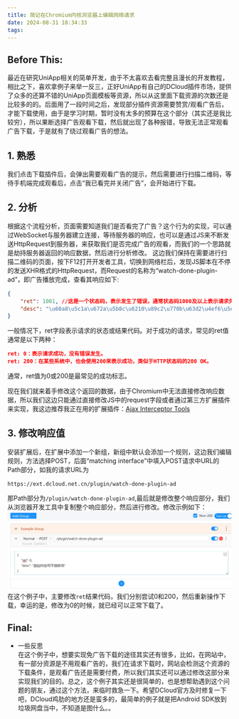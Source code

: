 ```yaml
---
title: 简记在Chromium内核浏览器上编辑网络请求
date: 2024-08-31 18:34:33
tags:
---
```

## Before This:  
最近在研究UniApp相关的简单开发，由于不太喜欢去看完整且漫长的开发教程，相比之下，喜欢拿例子来举一反三，正好UniApp有自己的DCloud插件市场，提供了众多的还算不错的UniApp页面模板等资源，所以从这里面下载资源的次数还是比较多的的。后面用了一段时间之后，发现部分插件资源需要赞赏/观看广告后，才能下载使用，由于是学习时期，暂时没有太多的预算在这个部分（其实还是我比较穷），所以果断选择广告观看下载，然后就出现了各种报错，导致无法正常观看广告下载，于是就有了绕过观看广告的想法。

## 1. 熟悉
我们点击下载插件后，会弹出需要观看广告的提示，然后需要进行扫描二维码，等待手机端完成观看后，点击“我已看完并关闭广告”，会开始进行下载。
## 2. 分析  
根据这个流程分析，页面需要知道我们是否看完了广告？这个行为的实现，可以通过WebSocket与服务器建立连接，等待服务器的响应，也可以是通过JS来不断发送HttpRequest到服务器，来获取我们是否完成广告的观看，而我们的一个思路就是劫持服务器返回的响应数据，然后进行分析修改。
这边我们保持在需要进行扫描二维码的页面，按下F12打开开发者工具，切换到网络栏后，发现JS脚本在不停的发送XHR格式的HttpRequest，而Request的名称为“watch-done-plugin-ad”，即广告播放完成，查看其响应如下:
```json
{
    "ret": 1001, //这是一个状态码，表示发生了错误，通常状态码1000及以上表示请求失败或有错误发生。
    "desc": "\u60a8\u5c1a\u672a\u5b8c\u6210\u89c2\u770b\u63d2\u4ef6\u5e7f\u544a\uff0c\u8bf7\u5148\u4f7f\u7528\u624b\u673a\u5fae\u4fe1\u626b\u7801\u6253\u5f00\u5fae\u4fe1\u5c0f\u7a0b\u5e8f\u5e76\u89c2\u770b\u5e7f\u544a" // 这个字段是返回的描述信息，使用了Unicode编码，解码后为：“您尚未完成观看插件广告，请先使用手机微信扫码打开微信小程序并观看广告”。
}
```
   
一般情况下，ret字段表示请求的状态或结果代码。对于成功的请求，常见的ret值通常是以下两种：
  
```json
ret: 0：表示请求成功，没有错误发生。
ret: 200：在某些系统中，也会使用200来表示成功，类似于HTTP状态码的200 OK。
```

通常，ret值为0或200是最常见的成功标志。

现在我们就来着手修改这个返回的数据，由于Chromium中无法直接修改响应数据，所以我们这边只能通过直接修改JS中的request字段或者通过第三方扩展插件来实现，我这边推荐我正在用的扩展插件：[Ajax Interceptor Tools](https://chromewebstore.google.com/detail/ajax-interceptor-tools/kphegobalneikdjnboeiheiklpbbhncm)

## 3. 修改响应值  
安装扩展后，在扩展中添加一个新组，新组中默认会添加一个规则，这边我们编辑规则，方法选择POST，后面“matching interface”中填入POST请求中URL的Path部分，如我的请求URL为
```
https://ext.dcloud.net.cn/plugin/watch-done-plugin-ad
```
那Path部分为`/plugin/watch-done-plugin-ad`,最后就是修改整个响应部分，我们从浏览器开发工具中复制整个响应部分，然后进行修改。修改示例如下：  
![Example](https://github.com/SaKongA/picx-images-hosting/raw/master/Ajax-Interceptor-Tool修改示例.5j45mi7gk6.webp)
在这个例子中，主要修改`ret`结果代码，我们分别尝试0和200，然后重新操作下载，幸运的是，修改为0的时候，就已经可以正常下载了。

## Final:  
- 一些反思  
在这个例子中，想要实现免广告下载的途径其实还有很多，比如，在网站中，有一部分资源是不用观看广告的，我们在请求下载时，网站会检测这个资源的下载条件，是观看广告还是需要付费，所以我们其实还可以通过修改这部分来实现我们的目的。总之，这个例子其实还是很简单的，也是想帮助遇到这个问题的朋友，通过这个方法，来临时救急一下。希望DCloud官方及时修复一下吧，DCloud鸡肋的地方还是蛮多的，最简单的例子就是把Android SDK放到垃圾网盘当中，不知道是图什么。。